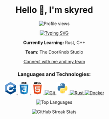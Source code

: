 
<h1 align="center">Hello 👋, I'm <strong>skyred</strong></h1>

<p align="center">
  <img src="https://count.getloli.com/@777Chara777&label=Profile%20views&color=0e75b6&style=flat" alt="Profile views" />
</p>

<p align="center">
  <a href="https://git.io/typing-svg"><img src="https://readme-typing-svg.demolab.com?font=Fira+Code&pause=1000&color=F7F7F7&center=true&width=435&separator=%3C&lines=Touch+some+grass+;)" alt="Typing SVG" /></a>
</p>

<p align="center">
  <strong>Currently Learning:</strong> Rust, C++
</p>

<p align="center">
  <strong>Team:</strong> The DoorKnob Studio
</p>

<p align="center">
  <a href="https://discord.gg/mXKdyJmfJv" target="_blank">
    Connect with me and my team
  </a>
</p>

<h3 align="center">Languages and Technologies:</h3>
<p align="center">
  <a href="https://www.w3schools.com/cpp/" target="_blank">
    <img src="https://raw.githubusercontent.com/devicons/devicon/master/icons/cplusplus/cplusplus-original.svg" alt="C++" width="40" height="40" />
  </a>
  <a href="https://www.w3schools.com/css/" target="_blank">
    <img src="https://raw.githubusercontent.com/devicons/devicon/master/icons/css3/css3-original-wordmark.svg" alt="CSS3" width="40" height="40" />
  </a>
  <a href="https://www.w3.org/html/" target="_blank">
    <img src="https://raw.githubusercontent.com/devicons/devicon/master/icons/html5/html5-original-wordmark.svg" alt="HTML5" width="40" height="40" />
  </a>
  <a href="https://git-scm.com/" target="_blank">
    <img src="https://www.vectorlogo.zone/logos/git-scm/git-scm-icon.svg" alt="Git" width="40" height="40" />
  </a>
  <a href="https://www.python.org" target="_blank">
    <img src="https://raw.githubusercontent.com/devicons/devicon/master/icons/python/python-original.svg" alt="Python" width="40" height="40" />
  </a>
  <a href="https://www.rust-lang.org" target="_blank">
    <img src="https://avatars.githubusercontent.com/u/5430905?s=200&v=4" alt="Rust" width="40" height="40" />
  </a>
  <a href="https://www.docker.com/g" target="_blank">
    <img src="https://avatars.githubusercontent.com/u/5429470?s=200&v=4" alt="Docker" width="40" height="40" />
  </a>
</p>

<p align="center">
  <img src="https://github-readme-stats.vercel.app/api/top-langs?username=777Chara777&show_icons=true&locale=en&layout=compact&theme=github_dark" alt="Top Languages" />
</p>

<p align="center">
  <img src="https://github-readme-streak-stats.herokuapp.com/?user=777Chara777&theme=github_dark" alt="GitHub Streak Stats" />
</p>
